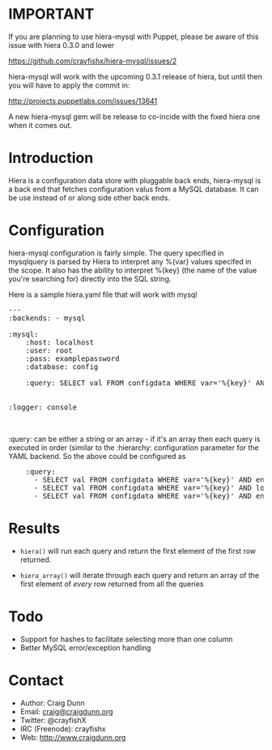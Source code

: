 IMPORTANT
=========

If you are planning to use hiera-mysql with Puppet, please be aware of this issue with hiera  0.3.0 and lower

https://github.com/crayfishx/hiera-mysql/issues/2

hiera-mysql will work with the upcoming 0.3.1 release of hiera, but until then you will have to apply the commit in:

http://projects.puppetlabs.com/issues/13641

A new hiera-mysql gem will be release to co-incide with the fixed hiera one when it comes out.

 

Introduction
============

Hiera is a configuration data store with pluggable back ends, hiera-mysql is a back end that fetches configuration valus from a MySQL database.  It can be use instead of or along side other back ends.


Configuration
=============

hiera-mysql configuration is fairly simple.  The query specified in mysqlquery is parsed by Hiera to interpret any %{var} values specifed in the scope.  It also has the ability to interpret %{key} (the name of the value you're searching for) directly into the SQL string.

Here is a sample hiera.yaml file that will work with mysql

<pre>
---
:backends: - mysql

:mysql:
    :host: localhost
    :user: root
    :pass: examplepassword
    :database: config

    :query: SELECT val FROM configdata WHERE var='%{key}' AND environment='%{env}'


:logger: console


</pre>

:query: can be either a string or an array - if it's an array then each query is executed in order (similar to the :hierarchy: configuration parameter for the YAML backend.  So the above could be configured as

<pre>
    :query:
      - SELECT val FROM configdata WHERE var='%{key}' AND environment='%{env}'
      - SELECT val FROM configdata WHERE var='%{key}' AND location='%{location}'
      - SELECT val FROM configdata WHERE var='%{key}' AND environment='common'
</pre>

Results
=======

* `hiera()` will run each query and return the first element of the first row returned.

* `hiera_array()` will iterate through each query and return an array of the first element of _every_ row returned from all the queries


Todo
====

- Support for hashes to facilitate selecting more than one column
- Better MySQL error/exception handling



Contact
=======

* Author: Craig Dunn
* Email: craig@craigdunn.org
* Twitter: @crayfishX
* IRC (Freenode): crayfishx
* Web: http://www.craigdunn.org


